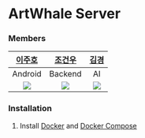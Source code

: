 # ArtWhale Server

### Members

|                                         [이주호](https://github.com/Zzu-h)                                          |                [조건우](https://github.com/gunwbro)                |                [김경](https://github.com/goldmirr)                 |
| :-----------------------------------------------------------------------------------------------------------------: | :----------------------------------------------------------------: | :----------------------------------------------------------------: |
|                                                       Android                                                       |                              Backend                               |                                 AI                                 |
| <img src="https://avatars.githubusercontent.com/u/72387349?s=400&u=e30a4278a9a8590f0c13b6edffb305c464447c1d&v=4" /> | <img src="https://avatars.githubusercontent.com/u/27036798?v=4" /> | <img src="https://avatars.githubusercontent.com/u/69791751?v=4" /> |

### Installation

1. Install [Docker](https://docs.docker.com/engine/install/ubuntu/) and [Docker Compose](https://docs.docker.com/compose/install/)
